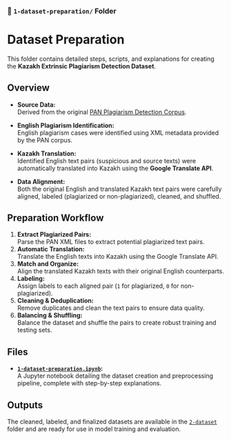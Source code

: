 ### 📁 `1-dataset-preparation/` Folder

# Dataset Preparation

This folder contains detailed steps, scripts, and explanations for creating the **Kazakh Extrinsic Plagiarism Detection Dataset**.

## Overview

- **Source Data:**  
  Derived from the original [PAN Plagiarism Detection Corpus](https://pan.webis.de/).

- **English Plagiarism Identification:**  
  English plagiarism cases were identified using XML metadata provided by the PAN corpus.

- **Kazakh Translation:**  
  Identified English text pairs (suspicious and source texts) were automatically translated into Kazakh using the **Google Translate API**.

- **Data Alignment:**  
  Both the original English and translated Kazakh text pairs were carefully aligned, labeled (plagiarized or non-plagiarized), cleaned, and shuffled.

## Preparation Workflow

1. **Extract Plagiarized Pairs:**  
   Parse the PAN XML files to extract potential plagiarized text pairs.
2. **Automatic Translation:**  
   Translate the English texts into Kazakh using the Google Translate API.
3. **Match and Organize:**  
   Align the translated Kazakh texts with their original English counterparts.
4. **Labeling:**  
   Assign labels to each aligned pair (`1` for plagiarized, `0` for non-plagiarized).
5. **Cleaning & Deduplication:**  
   Remove duplicates and clean the text pairs to ensure data quality.
6. **Balancing & Shuffling:**  
   Balance the dataset and shuffle the pairs to create robust training and testing sets.

## Files

- **[`1-dataset-preparation.ipynb`](1-dataset-preparation.ipynb):**  
  A Jupyter notebook detailing the dataset creation and preprocessing pipeline, complete with step-by-step explanations.

## Outputs

The cleaned, labeled, and finalized datasets are available in the [`2-dataset`](../2-dataset) folder and are ready for use in model training and evaluation.

